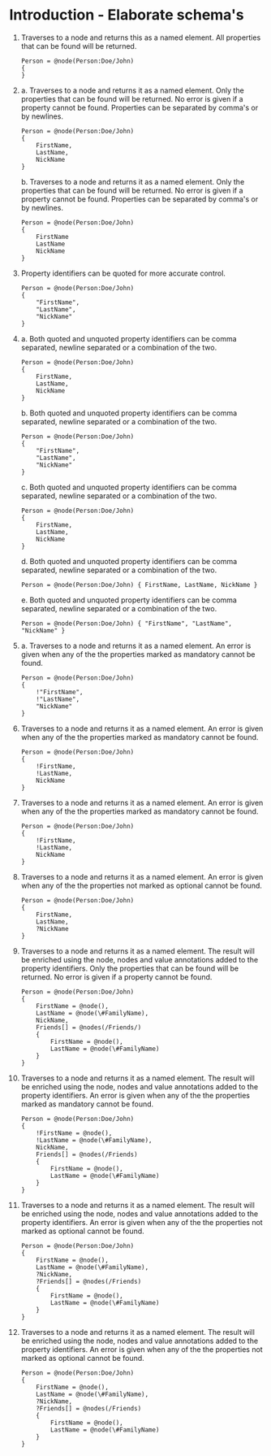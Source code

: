 ﻿# Introduction - Elaborate schema's

01. Traverses to a node and returns this as a named element.
All properties that can be found will be returned.
    ```gcl
    Person = @node(Person:Doe/John)
    {
    }
    ```

02.
    a. Traverses to a node and returns it as a named element.
Only the properties that can be found will be returned. No error is given if a property cannot be found.
Properties can be separated by comma's or by newlines.
    ```gcl
    Person = @node(Person:Doe/John)
    {
        FirstName,
        LastName,
        NickName
    }
    ```

    b. Traverses to a node and returns it as a named element.
Only the properties that can be found will be returned. No error is given if a property cannot be found.
Properties can be separated by comma's or by newlines.
    ```gcl
    Person = @node(Person:Doe/John)
    {
        FirstName
        LastName
        NickName
    }
    ```

03. Property identifiers can be quoted for more accurate control.
    ```gcl
    Person = @node(Person:Doe/John)
    {
        "FirstName",
        "LastName",
        "NickName"
    }
    ```

04.
    a. Both quoted and unquoted property identifiers can be comma separated, newline separated or a combination of the two.
    ```gcl
    Person = @node(Person:Doe/John)
    {
        FirstName,
        LastName,
        NickName
    }
    ```

    b. Both quoted and unquoted property identifiers can be comma separated, newline separated or a combination of the two.
    ```gcl
    Person = @node(Person:Doe/John)
    {
        "FirstName",
        "LastName",
        "NickName"
    }
    ```

    c. Both quoted and unquoted property identifiers can be comma separated, newline separated or a combination of the two.
    ```gcl
    Person = @node(Person:Doe/John)
    {
        FirstName,
        LastName,
        NickName
    }
    ```

    d. Both quoted and unquoted property identifiers can be comma separated, newline separated or a combination of the two.
    ```gcl
    Person = @node(Person:Doe/John) { FirstName, LastName, NickName }
    ```

    e. Both quoted and unquoted property identifiers can be comma separated, newline separated or a combination of the two.
    ```gcl
    Person = @node(Person:Doe/John) { "FirstName", "LastName", "NickName" }
    ```

05.
    a. Traverses to a node and returns it as a named element.
An error is given when any of the the properties marked as mandatory cannot be found.
    ```gcl
    Person = @node(Person:Doe/John)
    {
        !"FirstName",
        !"LastName",
        "NickName"
    }
    ```

06. Traverses to a node and returns it as a named element.
An error is given when any of the the properties marked as mandatory cannot be found.
    ```gcl
    Person = @node(Person:Doe/John)
    {
        !FirstName,
        !LastName,
        NickName
    }
    ```

07. Traverses to a node and returns it as a named element.
An error is given when any of the the properties marked as mandatory cannot be found.
    ```gcl
    Person = @node(Person:Doe/John)
    {
        !FirstName,
        !LastName,
        NickName
    }
    ```

08. Traverses to a node and returns it as a named element.
An error is given when any of the the properties not marked as optional cannot be found.
    ```gcl
    Person = @node(Person:Doe/John)
    {
        FirstName,
        LastName,
        ?NickName
    }
    ```

09. Traverses to a node and returns it as a named element.
The result will be enriched using the node, nodes and value annotations added to the property identifiers.
Only the properties that can be found will be returned. No error is given if a property cannot be found.
    ```gcl
    Person = @node(Person:Doe/John)
    {
        FirstName = @node(),
        LastName = @node(\#FamilyName),
        NickName,
        Friends[] = @nodes(/Friends/)
        {
            FirstName = @node(),
            LastName = @node(\#FamilyName)
        }
    }
    ```

10. Traverses to a node and returns it as a named element.
The result will be enriched using the node, nodes and value annotations added to the property identifiers.
An error is given when any of the the properties marked as mandatory cannot be found.
    ```gcl
    Person = @node(Person:Doe/John)
    {
        !FirstName = @node(),
        !LastName = @node(\#FamilyName),
        NickName,
        Friends[] = @nodes(/Friends)
        {
            FirstName = @node(),
            LastName = @node(\#FamilyName)
        }
    }
    ```

11. Traverses to a node and returns it as a named element.
The result will be enriched using the node, nodes and value annotations added to the property identifiers.
An error is given when any of the the properties not marked as optional cannot be found.
    ```gcl
    Person = @node(Person:Doe/John)
    {
        FirstName = @node(),
        LastName = @node(\#FamilyName),
        ?NickName,
        ?Friends[] = @nodes(/Friends)
        {
            FirstName = @node(),
            LastName = @node(\#FamilyName)
        }
    }
    ```

12. Traverses to a node and returns it as a named element.
The result will be enriched using the node, nodes and value annotations added to the property identifiers.
An error is given when any of the the properties not marked as optional cannot be found.
    ```gcl
    Person = @node(Person:Doe/John)
    {
        FirstName = @node(),
        LastName = @node(\#FamilyName),
        ?NickName,
        ?Friends[] = @nodes(/Friends)
        {
            FirstName = @node(),
            LastName = @node(\#FamilyName)
        }
    }
    ```
